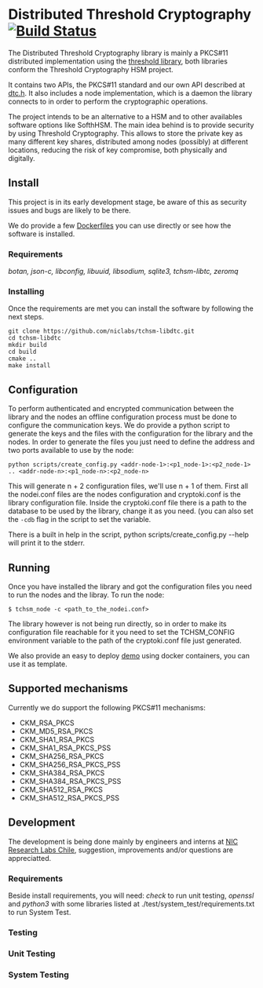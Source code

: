 # Distributed Threshold Cryptography [![Build Status](https://travis-ci.org/niclabs/tchsm-libdtc.svg?branch=master)](https://travis-ci.org/niclabs/tchsm-libdtc)

The Distributed Threshold Cryptography library is mainly a PKCS#11 distributed implementation using the [threshold library](https://github.com/niclabs/tchsm-libtc), both libraries conform the Threshold Cryptography HSM project.

It contains two APIs, the PKCS#11 standard and our own API described at [dtc.h](https://github.com/niclabs/tchsm-libdtc/blob/master/src/include/dtc.h). It also includes a node implementation, which is a daemon the library connects to in order to perform the cryptographic operations.

The project intends to be an alternative to a HSM and to other availables software options like SofthHSM. The main idea behind is to provide security by using Threshold Cryptography. This allows to store the private key as many different key shares, distributed among nodes (possibly) at different locations, reducing the risk of key compromise, both physically and digitally.

## Install

This project is in its early development stage, be aware of this as security issues and bugs are likely to be there.

We do provide a few [Dockerfiles](https://github.com/niclabs/docker/tree/master/tchsm) you can use directly or see how the software is installed.

### Requirements

*botan, json-c, libconfig, libuuid, libsodium, sqlite3, tchsm-libtc, zeromq*

### Installing

Once the requirements are met you can install the software by following the next steps.

```shell
git clone https://github.com/niclabs/tchsm-libdtc.git
cd tchsm-libdtc
mkdir build
cd build
cmake ..
make install
```
## Configuration

To perform authenticated and encrypted communication between the library and the nodes an offline configuration process must be done to configure the communication keys. We do provide a python script to generate the keys and the files with the configuration for the library and the nodes. In order to generate the files you just need to define the address and two ports available to use by the node:

```shell
python scripts/create_config.py <addr-node-1>:<p1_node-1>:<p2_node-1> .. <addr-node-n>:<p1_node-n>:<p2_node-n>
```

This will generate n + 2 configuration files, we'll use n + 1 of them. First all the nodei.conf files are the nodes configuration and cryptoki.conf is the library configuration file.
Inside the cryptoki.conf file there is a path to the database to be used by the library, change it as you need. (you can also set the ```-cdb``` flag in the script to set the variable.

There is a built in help in the script, python scripts/create_config.py --help will print it to the stderr.

## Running

Once you have installed the library and got the configuration files you need to run the nodes and the libray. To run the node:

```shell
$ tchsm_node -c <path_to_the_nodei.conf>
```

The library however is not being run directly, so in order to make its configuration file reachable for it you need to set the TCHSM_CONFIG environment variable to the path of the cryptoki.conf file just generated.

We also provide an easy to deploy [demo](https://github.com/niclabs/docker/tree/master/tchsm/demo/ubuntulatest-knot) using docker containers, you can use it as template.

## Supported mechanisms

Currently we do support the following PKCS#11 mechanisms:

* CKM_RSA_PKCS
* CKM_MD5_RSA_PKCS
* CKM_SHA1_RSA_PKCS
* CKM_SHA1_RSA_PKCS_PSS
* CKM_SHA256_RSA_PKCS
* CKM_SHA256_RSA_PKCS_PSS
* CKM_SHA384_RSA_PKCS
* CKM_SHA384_RSA_PKCS_PSS
* CKM_SHA512_RSA_PKCS
* CKM_SHA512_RSA_PKCS_PSS

## Development

The development is being done mainly by engineers and interns at [NIC Research Labs Chile](http://niclabs.cl), suggestion, improvements and/or questions are appreciatted.

### Requirements

Beside install requirements, you will need: *check* to run unit testing, *openssl* and *python3* with some libraries listed at ./test/system_test/requirements.txt to run System Test.

### Testing

### Unit Testing

### System Testing

